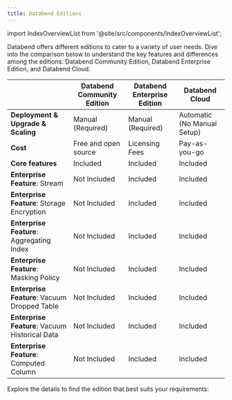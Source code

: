 ```yaml
---
title: Databend Editions
---
```

import IndexOverviewList from '@site/src/components/IndexOverviewList';

Databend offers different editions to cater to a variety of user needs. Dive into the comparison below to understand the key features and differences among the editions: Databend Community Edition, Databend Enterprise Edition, and Databend Cloud.

|                                                | Databend Community Edition                   | Databend Enterprise Edition                 | Databend Cloud                              |
|------------------------------------------------|----------------------------------------------|---------------------------------------------|---------------------------------------------|
| **Deployment & Upgrade & Scaling**             | <span class="text-orange">Manual (Required)</span>  | <span class="text-orange">Manual (Required)</span> | <span class="text-blue">Automatic (No Manual Setup)</span> |
| **Cost**                                       | <span class="text-blue">Free and open source</span> | <span class="text-orange">Licensing Fees</span>    | <span class="text-orange">Pay-as-you-go</span> |
| **Core features**                              | <span class="text-blue"> Included </span>    | <span class="text-blue">  Included  </span> | <span class="text-blue">  Included  </span> |
| **Enterprise Feature**: Stream                 | <span class="text-red"> Not Included </span> | <span class="text-blue">  Included  </span> | <span class="text-blue">  Included  </span> |
| **Enterprise Feature**: Storage Encryption     | <span class="text-red"> Not Included </span> | <span class="text-blue">  Included  </span> | <span class="text-blue">  Included  </span> |
| **Enterprise Feature**: Aggregating Index      | <span class="text-red"> Not Included </span> | <span class="text-blue">  Included  </span> | <span class="text-blue">  Included  </span> |
| **Enterprise Feature**: Masking Policy         | <span class="text-red"> Not Included </span> | <span class="text-blue">  Included  </span> | <span class="text-blue">  Included  </span> |
| **Enterprise Feature**: Vacuum Dropped Table   | <span class="text-red"> Not Included </span> | <span class="text-blue">  Included  </span> | <span class="text-blue">  Included  </span> |
| **Enterprise Feature**: Vacuum Historical Data | <span class="text-red"> Not Included </span> | <span class="text-blue">  Included  </span> | <span class="text-blue">  Included  </span> |
| **Enterprise Feature**: Computed Column        | <span class="text-red"> Not Included </span> | <span class="text-blue">  Included  </span> | <span class="text-blue">  Included  </span> |

Explore the details to find the edition that best suits your requirements:

<IndexOverviewList />